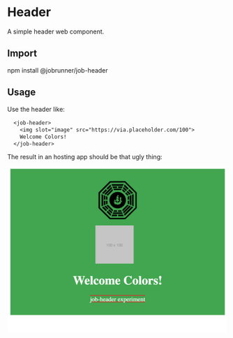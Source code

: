 # Header
A simple header web component.

## Import
npm install @jobrunner/job-header

## Usage
Use the header like:

```
  <job-header>
    <img slot="image" src="https://via.placeholder.com/100">
    Welcome Colors!
  </job-header>
```

The result in an hosting app should be that ugly thing:

![](https://raw.githubusercontent.com/jobrunner/job-header/main/result.png?raw=true)